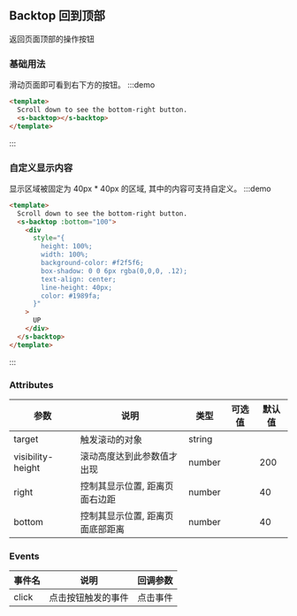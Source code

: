 ## Backtop 回到顶部

返回页面顶部的操作按钮

### 基础用法

滑动页面即可看到右下方的按钮。
:::demo

```html
<template>
  Scroll down to see the bottom-right button.
  <s-backtop></s-backtop>
</template>
```

:::

### 自定义显示内容

显示区域被固定为 40px \* 40px 的区域, 其中的内容可支持自定义。
:::demo

```html
<template>
  Scroll down to see the bottom-right button.
  <s-backtop :bottom="100">
    <div
      style="{
        height: 100%;
        width: 100%;
        background-color: #f2f5f6;
        box-shadow: 0 0 6px rgba(0,0,0, .12);
        text-align: center;
        line-height: 40px;
        color: #1989fa;
      }"
    >
      UP
    </div>
  </s-backtop>
</template>
```

:::

### Attributes

| 参数              | 说明                             | 类型            | 可选值 | 默认值 |
| ----------------- | -------------------------------- | --------------- | ------ | ------ |
| target            | 触发滚动的对象                   | string          |        |        |
| visibility-height | 滚动高度达到此参数值才出现       | number |        | 200    |
| right             | 控制其显示位置, 距离页面右边距   | number |        | 40     |
| bottom            | 控制其显示位置, 距离页面底部距离 | number |        | 40     |

### Events

| 事件名 | 说明               | 回调参数 |
| ------ | ------------------ | -------- |
| click  | 点击按钮触发的事件 | 点击事件 |
